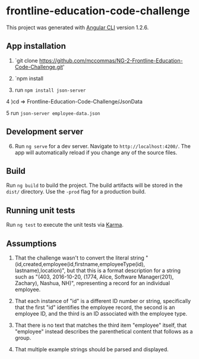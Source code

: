 # frontline-education-code-challenge

This project was generated with [Angular CLI](https://github.com/angular/angular-cli) version 1.2.6.
## App installation
1) `git clone https://github.com/mccommas/NG-2-Frontline-Education-Code-Challenge.git'
2) `npm install

3) run  `npm install json-server`

4 )cd => Frontline-Education-Code-Challenge/JsonData

5 run `json-server employee-data.json`

## Development server

 6) Run `ng serve` for a dev server. Navigate to `http://localhost:4200/`. The app will automatically reload if you change any of the source files.

## Build

Run `ng build` to build the project. The build artifacts will be stored in the `dist/` directory. Use the `-prod` flag for a production build.

## Running unit tests

Run `ng test` to execute the unit tests via [Karma](https://karma-runner.github.io).

## Assumptions

1. That the challenge wasn't to convert the literal string "(id,created,employee(id,firstname,employeeType(id), lastname),location)", but that this is a format description for a string such as "(403, 2016-10-20, (1774, Alice, Software Manager(201), Zachary), Nashua, NH)", representing a record for an individual employee.

2. That each instance of "id" is a different ID number or string, specifically that the first "id" identifies the employee record, the second is an employee ID, and the third is an ID associated with the employee type.

3. That there is no text that matches the third item "employee" itself, that "employee" instead describes the parenthetical content that follows as a group.

4. That multiple example strings should be parsed and displayed.

